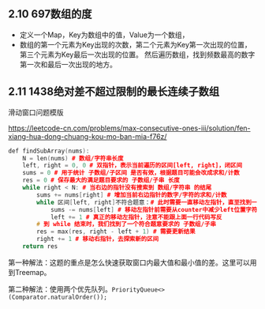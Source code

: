 ## 2.10 697数组的度
* 定义一个Map，Key为数组中的值，Value为一个数组，
* 数组的第一个元素为Key出现的次数，第二个元素为Key第一次出现的位置，第三个元素为Key最后一次出现的位置。
然后遍历数组，找到频数最高的数字第一次和最后一次出现的地方。

## 2.11 1438绝对差不超过限制的最长连续子数组

滑动窗口问题模版

https://leetcode-cn.com/problems/max-consecutive-ones-iii/solution/fen-xiang-hua-dong-chuang-kou-mo-ban-mia-f76z/
``` c++
def findSubArray(nums):
    N = len(nums) # 数组/字符串长度
    left, right = 0, 0 # 双指针，表示当前遍历的区间[left, right]，闭区间
    sums = 0 # 用于统计 子数组/子区间 是否有效，根据题目可能会改成求和/计数
    res = 0 # 保存最大的满足题目要求的 子数组/子串 长度
    while right < N: # 当右边的指针没有搜索到 数组/字符串 的结尾
        sums += nums[right] # 增加当前右边指针的数字/字符的求和/计数
        while 区间[left, right]不符合题意：# 此时需要一直移动左指针，直至找到一个符合题意的区间
            sums -= nums[left] # 移动左指针前需要从counter中减少left位置字符的求和/计数
            left += 1 # 真正的移动左指针，注意不能跟上面一行代码写反
        # 到 while 结束时，我们找到了一个符合题意要求的 子数组/子串
        res = max(res, right - left + 1) # 需要更新结果
        right += 1 # 移动右指针，去探索新的区间
    return res

```

第一种解法：这题的重点是怎么快速获取窗口内最大值和最小值的差。这里可以用到Treemap。

第二种解法：使用两个优先队列。`PriorityQueue<>(Comparator.naturalOrder());`

